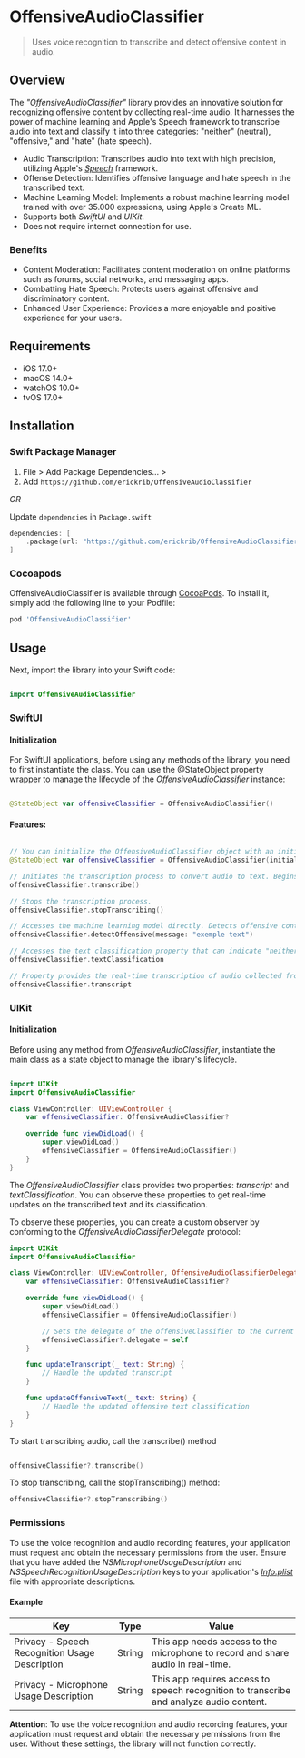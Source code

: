 # OffensiveAudioClassifier
> Uses voice recognition to transcribe and detect offensive content in audio.

## Overview

The _"OffensiveAudioClassifier"_ library provides an innovative solution for recognizing offensive content by collecting real-time audio. It harnesses the power of machine learning and Apple's Speech framework to transcribe audio into text and classify it into three categories: "neither" (neutral), "offensive," and "hate" (hate speech).

* Audio Transcription: Transcribes audio into text with high precision, utilizing Apple's [_Speech_](https://developer.apple.com/documentation/speech/) framework.
* Offense Detection: Identifies offensive language and hate speech in the transcribed text.
* Machine Learning Model: Implements a robust machine learning model trained with over 35.000 expressions, using Apple's Create ML.
* Supports both _SwiftUI_ and _UIKit_.
* Does not require internet connection for use.

### Benefits

* Content Moderation: Facilitates content moderation on online platforms such as forums, social networks, and messaging apps.
* Combatting Hate Speech: Protects users against offensive and discriminatory content.
* Enhanced User Experience: Provides a more enjoyable and positive experience for your users.

## Requirements
* iOS 17.0+
* macOS 14.0+
* watchOS 10.0+
* tvOS 17.0+

## Installation

### Swift Package Manager

1. File > Add Package Dependencies... >
2. Add `https://github.com/erickrib/OffensiveAudioClassifier`

_OR_

Update `dependencies` in `Package.swift`
```swift
dependencies: [
    .package(url: "https://github.com/erickrib/OffensiveAudioClassifier", .upToNextMajor(from: "1.0.5"))
]
```

### Cocoapods

OffensiveAudioClassifier is available through [CocoaPods](https://cocoapods.org). To install
it, simply add the following line to your Podfile:

```ruby
pod 'OffensiveAudioClassifier'
```

## Usage

Next, import the library into your Swift code:
```swift

import OffensiveAudioClassifier

```

### SwiftUI

#### Initialization
For SwiftUI applications, before using any methods of the library, you need to first instantiate the class. You can use the @StateObject property wrapper to manage the lifecycle of the _OffensiveAudioClassifier_ instance:

```swift

@StateObject var offensiveClassifier = OffensiveAudioClassifier()

```
#### Features:

```swift

// You can initialize the OffensiveAudioClassifier object with an initial transcript.
@StateObject var offensiveClassifier = OffensiveAudioClassifier(initialTranscript: "example text inital")

// Initiates the transcription process to convert audio to text. Begins collecting audio input from the microphone.
offensiveClassifier.transcribe()

// Stops the transcription process.
offensiveClassifier.stopTranscribing()

// Accesses the machine learning model directly. Detects offensive content by providing a string input.
offensiveClassifier.detectOffensive(message: "exemple text")

// Accesses the text classification property that can indicate "neither," "offensive," or "hate" classifications.
offensiveClassifier.textClassification

// Property provides the real-time transcription of audio collected from the microphone.
offensiveClassifier.transcript

```

### UIKit

#### Initialization
Before using any method from _OffensiveAudioClassifier_, instantiate the main class as a state object to manage the library's lifecycle.

```swift

import UIKit
import OffensiveAudioClassifier

class ViewController: UIViewController {
    var offensiveClassifier: OffensiveAudioClassifier?

    override func viewDidLoad() {
        super.viewDidLoad()
        offensiveClassifier = OffensiveAudioClassifier()
    }
}

```

The _OffensiveAudioClassifier_ class provides two properties: _transcript_ and _textClassification_. You can observe these properties to get real-time updates on the transcribed text and its classification.

To observe these properties, you can create a custom observer by conforming to the _OffensiveAudioClassifierDelegate_ protocol:

```swift
import UIKit
import OffensiveAudioClassifier

class ViewController: UIViewController, OffensiveAudioClassifierDelegate {
    var offensiveClassifier: OffensiveAudioClassifier?

    override func viewDidLoad() {
        super.viewDidLoad()
        offensiveClassifier = OffensiveAudioClassifier()

        // Sets the delegate of the offensiveClassifier to the current object.  
        offensiveClassifier?.delegate = self
    }

    func updateTranscript(_ text: String) {
        // Handle the updated transcript
    }

    func updateOffensiveText(_ text: String) {
        // Handle the updated offensive text classification
    }
}

```

 To start transcribing audio, call the transcribe() method

```swift

offensiveClassifier?.transcribe()

```

To stop transcribing, call the stopTranscribing() method:

```swift
offensiveClassifier?.stopTranscribing()
```
### Permissions

To use the voice recognition and audio recording features, your application must request and obtain the necessary permissions from the user. Ensure that you have added the _NSMicrophoneUsageDescription_ and _NSSpeechRecognitionUsageDescription_ keys to your application's [_Info.plist_](https://developer.apple.com/documentation/bundleresources/information_property_list) file with appropriate descriptions.

#### Example


| Key                                  | Type                        | Value                                                 |
|--------------------------------------|-----------------------------|-------------------------------------------------------|
| Privacy - Speech Recognition Usage Description | String                  | This app needs access to the microphone to record and share audio in real-time. |
| Privacy - Microphone Usage Description        | String                  | This app requires access to speech recognition to transcribe and analyze audio content. |


**Attention**: To use the voice recognition and audio recording features, your application must request and obtain the necessary permissions from the user. Without these settings, the library will not function correctly.


